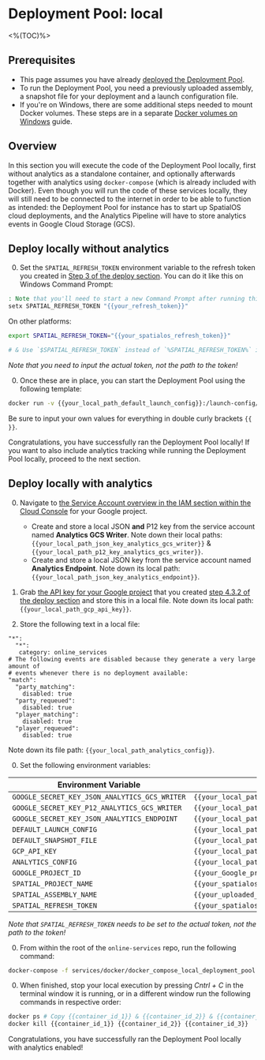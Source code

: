 # Deployment Pool: local
<%(TOC)%>

## Prerequisites

* This page assumes you have already [deployed the Deployment Pool]({{urlRoot}}/content/services-packages/deployment-pool/deploy).
* To run the Deployment Pool, you need a previously uploaded assembly, a snapshot file for your deployment and a launch configuration file.
* If you're on Windows, there are some additional steps needed to mount Docker volumes. These steps are in a separate [Docker volumes on Windows]({{urlRoot}}/content/workflows/docker-windows-volumes.md) guide.

## Overview

In this section you will execute the code of the Deployment Pool locally, first without analytics as a standalone container, and optionally afterwards together with analytics using `docker-compose` (which is already included with Docker). Even though you will run the code of these services locally, they will still need to be connected to the internet in order to be able to function as intended: the Deployment Pool for instance has to start up SpatialOS cloud deployments, and the Analytics Pipeline will have to store analytics events in Google Cloud Storage (GCS).

## Deploy locally without analytics

0. Set the `SPATIAL_REFRESH_TOKEN` environment variable to the refresh token you created in [Step 3 of the deploy section]({{urlRoot}}/content/services-packages/deployment-pool/deploy#step-3---create-secrets). You can do it like this on Windows Command Prompt:

```bat
: Note that you'll need to start a new Command Prompt after running this.
setx SPATIAL_REFRESH_TOKEN "{{your_refresh_token}}"
```

On other platforms:

```sh
export SPATIAL_REFRESH_TOKEN="{{your_spatialos_refresh_token}}"

# & Use `$SPATIAL_REFRESH_TOKEN` instead of `%SPATIAL_REFRESH_TOKEN%` in the `docker run ...` command below!
```

_Note that you need to input the actual token, not the path to the token!_

0. Once these are in place, you can start the Deployment Pool using the following template:

```sh
docker run -v {{your_local_path_default_launch_config}}:/launch-config/default_launch.json -v {{your_local_path_default_snapshot_file}}:/snapshots/default.snapshot -e SPATIAL_REFRESH_TOKEN=%SPATIAL_REFRESH_TOKEN% gcr.io/{{your_Google_project_id}}/deployment-pool --project "{{your_spatialos_project_name}}" --launch-config "/launch-config/default_launch.json" --snapshot "/snapshots/default.snapshot" --assembly-name "{{your_uploaded_assembly_name}}" --minimum-ready-deployments 3
```

Be sure to input your own values for everything in double curly brackets `{{ }}`.

Congratulations, you have successfully ran the Deployment Pool locally! If you want to also include analytics tracking while running the Deployment Pool locally, proceed to the next section.

## Deploy locally with analytics

0. Navigate to [the Service Account overview in the IAM section within the Cloud Console](https://console.cloud.google.com/iam-admin/serviceaccounts) for your Google project.
    - Create and store a local JSON **and** P12 key from the service account named **Analytics GCS Writer**. Note down their local paths: `{{your_local_path_json_key_analytics_gcs_writer}}` & `{{your_local_path_p12_key_analytics_gcs_writer}}`.
    - Create and store a local JSON key from the service account named **Analytics Endpoint**. Note down its local path: `{{your_local_path_json_key_analytics_endpoint}}`.

0. Grab [the API key for your Google project](https://console.cloud.google.com/apis/credentials) that you created [step 4.3.2 of the deploy section]({{urlRoot}}/content/services-packages/deployment-pool/deploy#432---gcp-api-key) and store this in a local file. Note down its local path: `{{your_local_path_gcp_api_key}}`.

0. Store the following text in a local file:

```
"*":
  "*":
   category: online_services
# The following events are disabled because they generate a very large amount of
# events whenever there is no deployment available:
"match":
  "party_matching":
    disabled: true
  "party_requeued":
    disabled: true
  "player_matching":
    disabled: true
  "player_requeued":
    disabled: true
```

Note down its file path: `{{your_local_path_analytics_config}}`.

0. Set the following environment variables:

| Environment Variable                          | Value                                               |
|-----------------------------------------------|-----------------------------------------------------|
| `GOOGLE_SECRET_KEY_JSON_ANALYTICS_GCS_WRITER` | `{{your_local_path_json_key_analytics_gcs_writer}}` |
| `GOOGLE_SECRET_KEY_P12_ANALYTICS_GCS_WRITER`  | `{{your_local_path_p12_key_analytics_gcs_writer}}`  |
| `GOOGLE_SECRET_KEY_JSON_ANALYTICS_ENDPOINT`   | `{{your_local_path_json_key_analytics_endpoint}}`   |
| `DEFAULT_LAUNCH_CONFIG`                       | `{{your_local_path_default_launch_config}}`         |
| `DEFAULT_SNAPSHOT_FILE`                       | `{{your_local_path_default_snapshot_file}}`         |
| `GCP_API_KEY`                                 | `{{your_local_path_gcp_api_key}}`                   |
| `ANALYTICS_CONFIG`                            | `{{your_local_path_analytics_config}}`              |
| `GOOGLE_PROJECT_ID`                           | `{{your_Google_project_id}}`                        |
| `SPATIAL_PROJECT_NAME`                        | `{{your_spatialos_project_name}}`                   |
| `SPATIAL_ASSEMBLY_NAME`                       | `{{your_uploaded_assembly_name}}`                   |
| `SPATIAL_REFRESH_TOKEN`                       | `{{your_spatialos_refresh_token}}`                  |


_Note that `SPATIAL_REFRESH_TOKEN` needs to be set to the actual token, not the path to the token!_

0. From within the root of the `online-services` repo, run the following command:

```sh
docker-compose -f services/docker/docker_compose_local_deployment_pool.yml up
```

0. When finished, stop your local execution by pressing _Cntrl + C_ in the terminal window it is running, or in a different window run the following commands in respective order:

```sh
docker ps # Copy {{container_id_1}} & {{container_id_2}} & {{container_id_3}}
docker kill {{container_id_1}} {{container_id_2}} {{container_id_3}}
```

Congratulations, you have successfully ran the Deployment Pool locally with analytics enabled!
